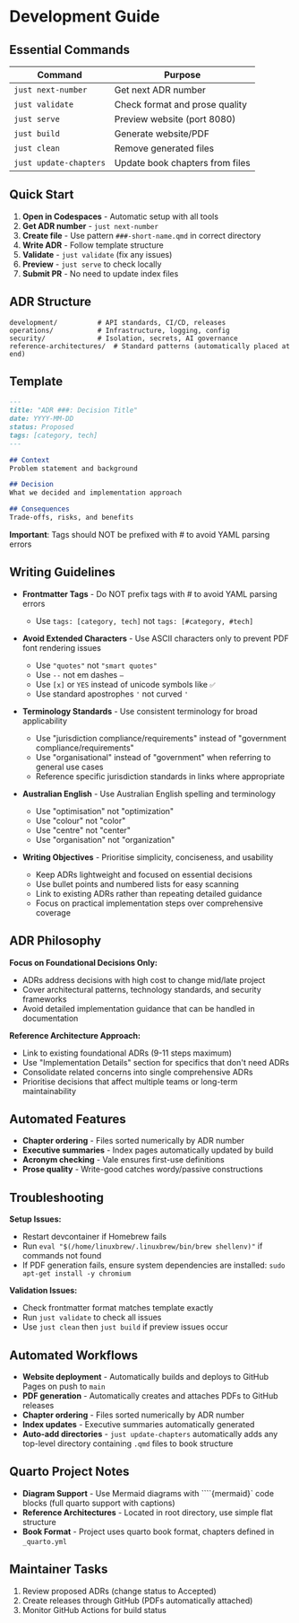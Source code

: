 # Development Guide

## Essential Commands

| Command | Purpose |
|---------|---------|
| `just next-number` | Get next ADR number |
| `just validate` | Check format and prose quality |
| `just serve` | Preview website (port 8080) |
| `just build` | Generate website/PDF |
| `just clean` | Remove generated files |
| `just update-chapters` | Update book chapters from files |

## Quick Start

1. **Open in Codespaces** - Automatic setup with all tools
2. **Get ADR number** - `just next-number`
3. **Create file** - Use pattern `###-short-name.qmd` in correct directory
4. **Write ADR** - Follow template structure
5. **Validate** - `just validate` (fix any issues)
6. **Preview** - `just serve` to check locally
7. **Submit PR** - No need to update index files

## ADR Structure

```text
development/          # API standards, CI/CD, releases
operations/           # Infrastructure, logging, config
security/             # Isolation, secrets, AI governance
reference-architectures/  # Standard patterns (automatically placed at end)
```

## Template

```markdown
---
title: "ADR ###: Decision Title"
date: YYYY-MM-DD
status: Proposed
tags: [category, tech]
---

## Context
Problem statement and background

## Decision
What we decided and implementation approach

## Consequences
Trade-offs, risks, and benefits
```

**Important**: Tags should NOT be prefixed with # to avoid YAML parsing errors

## Writing Guidelines

- **Frontmatter Tags** - Do NOT prefix tags with # to avoid YAML parsing errors
  - Use `tags: [category, tech]` not `tags: [#category, #tech]`

- **Avoid Extended Characters** - Use ASCII characters only to prevent PDF font rendering issues
  - Use `"quotes"` not `"smart quotes"`
  - Use `--` not em dashes `—`
  - Use `[x]` or `YES` instead of unicode symbols like `✅`
  - Use standard apostrophes `'` not curved `'`

- **Terminology Standards** - Use consistent terminology for broad applicability
  - Use "jurisdiction compliance/requirements" instead of "government compliance/requirements"
  - Use "organisational" instead of "government" when referring to general use cases
  - Reference specific jurisdiction standards in links where appropriate

- **Australian English** - Use Australian English spelling and terminology
  - Use "optimisation" not "optimization"
  - Use "colour" not "color"
  - Use "centre" not "center"
  - Use "organisation" not "organization"

- **Writing Objectives** - Prioritise simplicity, conciseness, and usability
  - Keep ADRs lightweight and focused on essential decisions
  - Use bullet points and numbered lists for easy scanning
  - Link to existing ADRs rather than repeating detailed guidance
  - Focus on practical implementation steps over comprehensive coverage

## ADR Philosophy

**Focus on Foundational Decisions Only:**
- ADRs address decisions with high cost to change mid/late project
- Cover architectural patterns, technology standards, and security frameworks
- Avoid detailed implementation guidance that can be handled in documentation

**Reference Architecture Approach:**
- Link to existing foundational ADRs (9-11 steps maximum)
- Use "Implementation Details" section for specifics that don't need ADRs
- Consolidate related concerns into single comprehensive ADRs
- Prioritise decisions that affect multiple teams or long-term maintainability

## Automated Features

- **Chapter ordering** - Files sorted numerically by ADR number
- **Executive summaries** - Index pages automatically updated by build
- **Acronym checking** - Vale ensures first-use definitions
- **Prose quality** - Write-good catches wordy/passive constructions

## Troubleshooting

**Setup Issues:**

- Restart devcontainer if Homebrew fails
- Run `eval "$(/home/linuxbrew/.linuxbrew/bin/brew shellenv)"` if commands not found
- If PDF generation fails, ensure system dependencies are installed: `sudo apt-get install -y chromium`

**Validation Issues:**

- Check frontmatter format matches template exactly
- Run `just validate` to check all issues
- Use `just clean` then `just build` if preview issues occur

## Automated Workflows

- **Website deployment** - Automatically builds and deploys to GitHub Pages on push to `main`
- **PDF generation** - Automatically creates and attaches PDFs to GitHub releases
- **Chapter ordering** - Files sorted numerically by ADR number
- **Index updates** - Executive summaries automatically generated
- **Auto-add directories** - `just update-chapters` automatically adds any top-level directory containing `.qmd` files to book structure

## Quarto Project Notes

- **Diagram Support** - Use Mermaid diagrams with ````{mermaid}` code blocks (full quarto support with captions)
- **Reference Architectures** - Located in root directory, use simple flat structure
- **Book Format** - Project uses quarto book format, chapters defined in `_quarto.yml`

## Maintainer Tasks

1. Review proposed ADRs (change status to Accepted)
2. Create releases through GitHub (PDFs automatically attached)
3. Monitor GitHub Actions for build status
